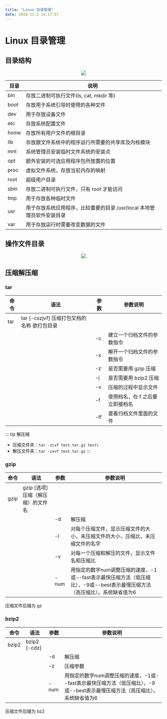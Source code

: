 ```yaml
---
title: "Linux 目录管理"
date: 2019-11-2 14:17:57
---
```

# Linux 目录管理
## 目录结构
<div align="center">
<img src="http://ww1.sinaimg.cn/large/007Rnr4nly1g8jooojbngj30r205kjrk.jpg">
</div>

| 目录   | 说明                                        |
|------|-------------------------------------------|
| bin  | 存放二进制可执行文件\(ls, cat, mkdir 等\)            |
| boot | 存放用于系统引导时使用的各种文件                          |
| dev  | 用于存放设备文件                                  |
| etc  | 存放系统配置文件                                  |
| home | 存放所有用户文件的根目录                              |
| lib  | 存放跟文件系统中的程序运行所需要的共享库及内核模块                 |
| mnt  | 系统管理员安装临时文件系统的安装点                         |
| opt  | 额外安装的可选应用程序包所放置的位置                        |
| proc | 虚拟文件系统，存放当前内存的映射                          |
| root | 超级用户目录                                    |
| sbin | 存放二进制可执行文件，只有 root 才能访问                   |
| tmp  | 用于存放各种临时文件                                |
| usr  | 用于存放系统应用程序，比较重要的目录 /usr/local 本地管理员软件安装目录 |
| var  | 用于存放运行时需要改变数据的文件                          |

## 操作文件目录
<div align="center">
<img src="http://ww1.sinaimg.cn/large/007Rnr4nly1g8jov1ytzyj30u00owmye.jpg">
</div>

## 压缩解压缩
### tar
| 命令   | 语法                               | 参数 | 参数说明 |
|------|----------------------------------|----|------|
| tar  | tar \[\-cxzjvf\] 压缩打包文档的名称 欲打包目录 |
||| \-c  | 建立一个归档文件的参数指令                    |
||| \-x  | 解开一个归档文件的参数指令                    |
||| \-z  | 是否需要用 gzip 压缩                    |
||| \-j  | 是否需要用 bzip2 压缩                   |
||| \-v  | 压缩的过程中显示文件                       |
||| \-f  | 使用档名，在 f 之后要立即接档名                |
||| \-tf | 查看归档文件里面的文件                      |

::: tip 解压缩
- 压缩文件夹：`tar -zcvf test.tar.gz test\`
- 解压文件夹：`tar -zxvf test.tar.gz`
:::

### gzip
| 命令    | 语法                                                                             | 参数 | 参数说明 |
|-------|--------------------------------------------------------------------------------|----|------|
| gzip  | gzip \[选项\] 压缩（解压缩）的文件名                                                        |||
||| \-d   | 解压缩                                                                            |
||| \-l   | 对每个压缩文件，显示压缩文件的大小，未压缩文件的大小，压缩比，未压缩文件的名字                                        |
||| \-v   | 对每一个压缩和解压的文件，显示文件名和压缩比                                                         |
||| \-num | 用指定的数字num调整压缩的速度，\-1或\-\-fast表示最快压缩方法（低压缩比），\-9或\-\-best表示最慢压缩方法（高压缩比）。系统缺省值为6 |

压缩文件后缀为 gz

### bzip2
| 命令    | 语法                                                                             | 参数 | 参数说明 |
|-------|--------------------------------------------------------------------------------|----|------|
| bzip2 | bzip2 \[\-cdz\]                                                                |||
||| \-d   | 解压缩                                                                            |
||| \-z   | 压缩参数                                                                           |
||| \-num | 用指定的数字num调整压缩的速度，\-1或\-\-fast表示最快压缩方法（低压缩比），\-9或\-\-best表示最慢压缩方法（高压缩比）。系统缺省值为6 |


压缩文件后缀为 bz2